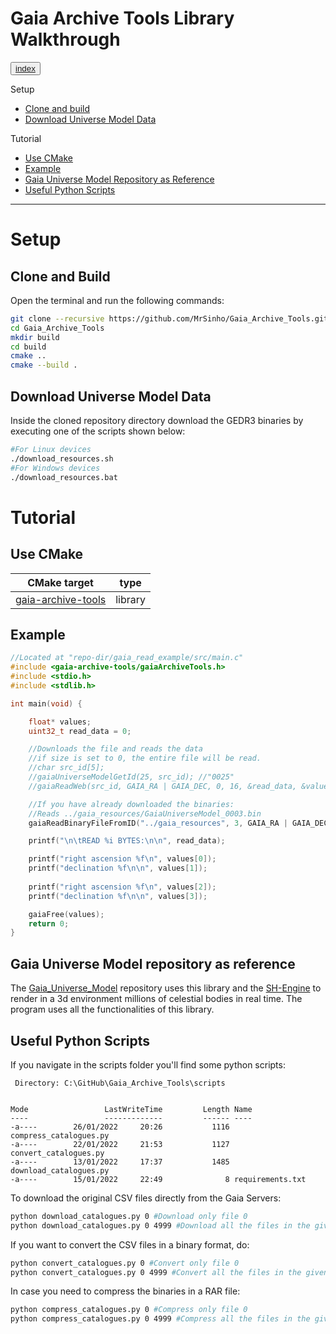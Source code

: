 # Gaia Archive Tools Library Walkthrough

<button>[index](./index)</button>

Setup
* [Clone and build](#clone-and-build)
* [Download Universe Model Data](#download-universe-model-data)

Tutorial
* [Use CMake](#use-cmake)
* [Example](#example)
* [Gaia Universe Model Repository as Reference](#gaia-universe-model-repository-as-reference)
* [Useful Python Scripts](#useful-python-scripts)

---

# Setup

## Clone and Build

Open the terminal and run the following commands:
```bash
git clone --recursive https://github.com/MrSinho/Gaia_Archive_Tools.git
cd Gaia_Archive_Tools
mkdir build
cd build
cmake ..
cmake --build .
```

## Download Universe Model Data

Inside the cloned repository directory download the GEDR3 binaries by executing one of the scripts shown below: 
```bash
#For Linux devices
./download_resources.sh
#For Windows devices
./download_resources.bat
```

# Tutorial

## Use CMake

| CMake target                                           | type       |
|--------------------------------------------------------|------------|
| [gaia-archive-tools](../Gaia_Archive_Tools/index)   | library    |

## Example
```c
//Located at "repo-dir/gaia_read_example/src/main.c"
#include <gaia-archive-tools/gaiaArchiveTools.h>
#include <stdio.h>
#include <stdlib.h>

int main(void) {

	float* values;
	uint32_t read_data = 0;

    //Downloads the file and reads the data
    //if size is set to 0, the entire file will be read.
    //char src_id[5];
    //gaiaUniverseModelGetId(25, src_id); //"0025"
    //gaiaReadWeb(src_id, GAIA_RA | GAIA_DEC, 0, 16, &read_data, &values); 

    //If you have already downloaded the binaries:
    //Reads ../gaia_resources/GaiaUniverseModel_0003.bin
    gaiaReadBinaryFileFromID("../gaia_resources", 3, GAIA_RA | GAIA_DEC, 0, 16, &read_data, &values); 

	printf("\n\tREAD %i BYTES:\n\n", read_data);

	printf("right ascension %f\n", values[0]);
	printf("declination %f\n\n", values[1]);
	
	printf("right ascension %f\n", values[2]);
	printf("declination %f\n\n", values[3]);

	gaiaFree(values);
	return 0;
}
```

## Gaia Universe Model repository as reference

The [Gaia_Universe_Model](../Gaia_Universe_Model/index) repository uses this library and the [SH-Engine](../SH-Engine/index) to render in a 3d environment millions of celestial bodies in real time. The program uses all the functionalities of this library.

## Useful Python Scripts

If you navigate in the scripts folder you'll find some python scripts:
```batch
 Directory: C:\GitHub\Gaia_Archive_Tools\scripts


Mode                 LastWriteTime         Length Name
----                 -------------         ------ ----
-a----        26/01/2022     20:26           1116 compress_catalogues.py
-a----        22/01/2022     21:53           1127 convert_catalogues.py
-a----        13/01/2022     17:37           1485 download_catalogues.py
-a----        15/01/2022     22:49              8 requirements.txt
```
To download the original CSV files directly from the Gaia Servers:
```bash 
python download_catalogues.py 0 #Download only file 0
python download_catalogues.py 0 4999 #Download all the files in the given range
```

If you want to convert the CSV files in a binary format, do:
```bash
python convert_catalogues.py 0 #Convert only file 0 
python convert_catalogues.py 0 4999 #Convert all the files in the given range 
```

In case you need to compress the binaries in a RAR file:
```bash
python compress_catalogues.py 0 #Compress only file 0 
python compress_catalogues.py 0 4999 #Compress all the files in the given range 
```
